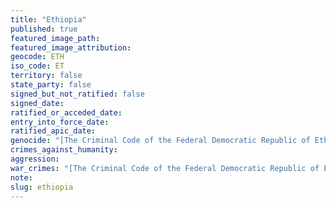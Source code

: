 ```yaml
---
title: "Ethiopia"
published: true
featured_image_path:
featured_image_attribution:
geocode: ETH
iso_code: ET
territory: false
state_party: false
signed_but_not_ratified: false
signed_date:
ratified_or_acceded_date:
entry_into_force_date:
ratified_apic_date:
genocide: "[The Criminal Code of the Federal Democratic Republic of Ethiopia, Article 269](https://iccdb.hrlc.net/data/doc/272/keyword/46/)"
crimes_against_humanity:
aggression:
war_crimes: "[The Criminal Code of the Federal Democratic Republic of Ethiopia, Article 270-282](https://iccdb.hrlc.net/data/doc/272/keyword/145/)"
note:
slug: ethiopia
---
```

